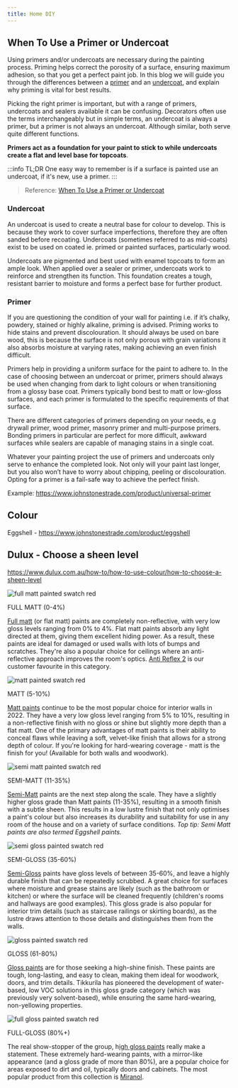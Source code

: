 ```yaml
---
title: Home DIY
---
```



## When To Use a Primer or Undercoat

Using primers and/or undercoats are necessary during the painting process. Priming helps correct the porosity of a surface, ensuring maximum adhesion, so that you get a perfect paint job. In this blog we will guide you through the differences between a [primer](https://www.thepaintshed.com/trade-paint/primer-undercoat/primers) and an [undercoat](https://www.thepaintshed.com/trade-paint/primer-undercoat/undercoat), and explain why priming is vital for best results. 

Picking the right primer is important, but with a range of primers, undercoats and sealers available it can be confusing. Decorators often use the terms interchangeably but in simple terms, an undercoat is always a primer, but a primer is not always an undercoat. Although similar, both serve quite different functions. 

**Primers act as a foundation for your paint to stick to while undercoats create a flat and level base for topcoats**. 

:::info TL;DR
One easy way to remember is if a surface is painted use an undercoat, if it's new, use a primer.
:::

> Reference: [When To Use a Primer or Undercoat](https://www.thepaintshed.com/tips-advice/when-to-use-a-primer-or-undercoat)


### Undercoat

An undercoat is used to create a neutral base for colour to develop. This is because they work to cover surface imperfections, therefore they are often sanded before recoating. Undercoats (sometimes referred to as mid-coats) exist to be used on coated ie. primed or painted surfaces, particularly wood.

Undercoats are pigmented and best used with enamel topcoats to form an ample look. When applied over a sealer or primer, undercoats work to reinforce and strengthen its function. This foundation creates a tough, resistant barrier to moisture and forms a perfect base for further product.

### Primer

If you are questioning the condition of your wall for painting i.e. if it’s chalky, powdery, stained or highly alkaline, priming is advised. Priming works to hide stains and prevent discolouration. It should always be used on bare wood, this is because the surface is not only porous with grain variations it also absorbs moisture at varying rates, making achieving an even finish difficult.

Primers help in providing a uniform surface for the paint to adhere to. In the case of choosing between an undercoat or primer, primers should always be used when changing from dark to light colours or when transitioning from a glossy base coat. Primers typically bond best to matt or low-gloss surfaces, and each primer is formulated to the specific requirements of that surface.

There are different categories of primers depending on your needs, e.g drywall primer, wood primer, masonry primer and multi-purpose primers. Bonding primers in particular are perfect for more difficult, awkward surfaces while sealers are capable of managing stains in a single coat.

Whatever your painting project the use of primers and undercoats only serve to enhance the completed look. Not only will your paint last longer, but you also won’t have to worry about chipping, peeling or discolouration. Opting for a primer is a fail-safe way to achieve the perfect finish.  

Example: https://www.johnstonestrade.com/product/universal-primer


## Colour

Eggshell - https://www.johnstonestrade.com/product/eggshell


## Dulux - Choose a sheen level

https://www.dulux.com.au/how-to/how-to-use-colour/how-to-choose-a-sheen-level

![full matt painted swatch red](https://images.prismic.io/tikkurila-dev/2906f8de-3e67-407c-9f62-c923a5f67e22_1.png?auto=compress,format)

FULL MATT (0-4%)

[Full matt](https://www.tikkurila.co.uk/all-products/finishes/full-matt-paint.html) (or flat matt) paints are completely non-reflective, with very low gloss levels ranging from 0% to 4%. Flat matt paints absorb any light directed at them, giving them excellent hiding power. As a result, these paints are ideal for damaged or used walls with lots of bumps and scratches. They're also a popular choice for ceilings where an anti-reflective approach improves the room's optics. [Anti Reflex 2](https://www.tikkurila.co.uk/anti-reflex-white-2.html) is our customer favourite in this category.

![matt painted swatch red](https://images.prismic.io/tikkurila-dev/39934144-7e05-4b9b-acd3-910c0357b298_2.png?auto=compress,format)

MATT (5-10%)

[Matt paints](https://www.tikkurila.co.uk/all-products/finishes/matt-paint.html) continue to be the most popular choice for interior walls in 2022. They have a very low gloss level ranging from 5% to 10%, resulting in a non-reflective finish with no gloss or shine but slightly more depth than a flat matt. One of the primary advantages of matt paints is their ability to conceal flaws while leaving a soft, velvet-like finish that allows for a strong depth of colour. If you're looking for hard-wearing coverage - matt is the finish for you! (Available for both walls and woodwork).

![semi matt painted swatch red](https://images.prismic.io/tikkurila-dev/33e6b4b0-1844-4ae7-bd3c-1d78518acb10_3.png?auto=compress,format)

SEMI-MATT (11-35%)

[Semi-Matt](https://www.tikkurila.co.uk/all-products/finishes/semi-matt-paint.html) paints are the next step along the scale. They have a slightly higher gloss grade than Matt paints (11-35%), resulting in a smooth finish with a subtle sheen. This results in a low lustre finish that not only optimises a paint's colour but also increases its durability and suitability for use in any room of the house and on a variety of surface conditions. *Top tip: Semi Matt paints are also termed Eggshell paints.*

![semi gloss painted swatch red](https://images.prismic.io/tikkurila-dev/a478e77c-96db-4220-b393-5a3a9b1baaec_4.png?auto=compress,format)

SEMI-GLOSS (35-60%)

[Semi-Gloss](https://www.tikkurila.co.uk/all-products/finishes/semi-gloss-paint.html) paints have gloss levels of between 35-60%, and leave a highly durable finish that can be repeatedly scrubbed. A great choice for surfaces where moisture and grease stains are likely (such as the bathroom or kitchen) or where the surface will be cleaned frequently (children's rooms and hallways are good examples). This gloss grade is also popular for interior trim details (such as staircase railings or skirting boards), as the lustre draws attention to those details and distinguishes them from the walls.

![gloss painted swatch red](https://images.prismic.io/tikkurila-dev/a756787b-0bfe-4fe3-8ebd-256b2fc13138_5.png?auto=compress,format)

GLOSS (61-80%)

[Gloss paints](https://www.tikkurila.co.uk/all-products/finishes/gloss-paint.html) are for those seeking a high-shine finish. These paints are tough, long-lasting, and easy to clean, making them ideal for woodwork, doors, and trim details. Tikkurila has pioneered the development of water-based, low VOC solutions in this gloss grade category (which was previously very solvent-based), while ensuring the same hard-wearing, non-yellowing properties.

![full gloss painted swatch red](https://images.prismic.io/tikkurila-dev/136c649e-114e-4fbf-aaa7-16ab9f8077db_6.png?auto=compress,format)

FULL-GLOSS (80%+)

The real show-stopper of the group, h[igh gloss paints](https://www.tikkurila.co.uk/all-products/finishes/full-gloss-paint.html) really make a statement. These extremely hard-wearing paints, with a mirror-like appearance (and a gloss grade of more than 80%), are a popular choice for areas exposed to dirt and oil, typically doors and cabinets. The most popular product from this collection is [Miranol](https://www.tikkurila.co.uk/miranol.html).